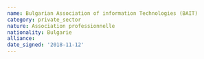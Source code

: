 ```yaml
---
name: Bulgarian Association of information Technologies (BAIT)
category: private_sector
nature: Association professionnelle 
nationality: Bulgarie
alliance: 
date_signed: '2018-11-12'
---
```

    